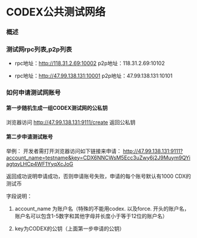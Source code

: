 # CODEX公共测试网络


### 概述

### 测试网rpc列表,p2p列表

* rpc地址：http://118.31.2.69:10002     p2p地址：118.31.2.69:10102

* rpc地址：http://47.99.138.131:10001   p2p地址：47.99.138.131:10101


### 如何申请测试网账号


#### 第一步随机生成一组CODEX测试网的公私钥

浏览器访问 http://47.99.138.131:9111/create  返回公私钥

#### 第二步申请测试账号

举例：
开发者需打开浏览器访问如下链接来申请：  http://47.99.138.131:9111?account_name=testname&key=CDX6NNCWsM5Ecc3uZwy6j2J9Muym9QYiagtqyLHCp4WF1YyqXcJoG

返回成功说明申请成功，否则申请账号失败，申请的每个账号默认有1000 CDX的测试币

字段说明：

1. account_name 为账户名（特殊的不能用codex. 以及force. 开头的账户名，账户名可以包含1-5数字和其他字母并长度小于等于12位的账户名）

2. key为CODEX的公钥（上面第一步申请的公钥）

